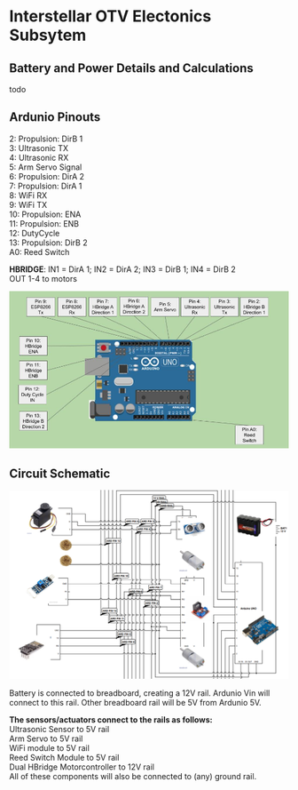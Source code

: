 # Interstellar OTV Electonics Subsytem 

## Battery and Power Details and Calculations

todo

## Ardunio Pinouts

2: Propulsion: DirB 1  
3: Ultrasonic TX  
4: Ultrasonic RX  
5: Arm Servo Signal  
6: Propulsion: DirA 2  
7: Propulsion: DirA 1  
8: WiFi RX  
9: WiFi TX  
10: Propulsion: ENA   
11: Propulsion: ENB  
12: DutyCycle  
13: Propulsion: DirB 2  
A0: Reed Switch  

**HBRIDGE**: IN1 = DirA 1; IN2 = DirA 2; IN3 = DirB 1; IN4 = DirB 2  
OUT 1-4 to motors  

![Ardunio Pinout Chart](/Images/ARDUINOPINOUT.jpg "Ardunio Pinout Chart")

## Circuit Schematic

![OTV Circuit Schematic](/Images/circuitschem.png "OTV Circuit Schematic")

Battery is connected to breadboard, creating a 12V rail. Ardunio Vin will connect to this rail. Other breadboard rail will be 5V from Ardunio 5V.  

**The sensors/actuators connect to the rails as follows:**  
Ultrasonic Sensor to 5V rail  
Arm Servo to 5V rail  
WiFi module to 5V rail  
Reed Switch Module to 5V rail  
Dual HBridge Motorcontroller to 12V rail  
All of these components will also be connected to (any) ground rail.
